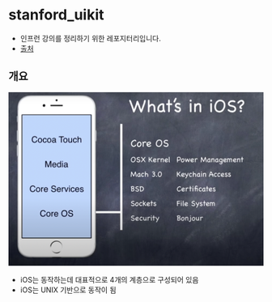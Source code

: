 # stanford_uikit

*   인프런 강의를 정리하기 위한 레포지터리입니다.
*   [출처](https://www.inflearn.com/course/stanford-ios-%ED%95%9C%EA%B8%80%EC%9E%90%EB%A7%89-%EA%B0%95%EC%9D%98/dashboard)

## 개요

![image-20220328105515936](image-20220328105515936.png)

*   iOS는 동작하는데 대표적으로 4개의 계층으로 구성되어 있음
*   iOS는 UNIX 기반으로 동작이 됨 